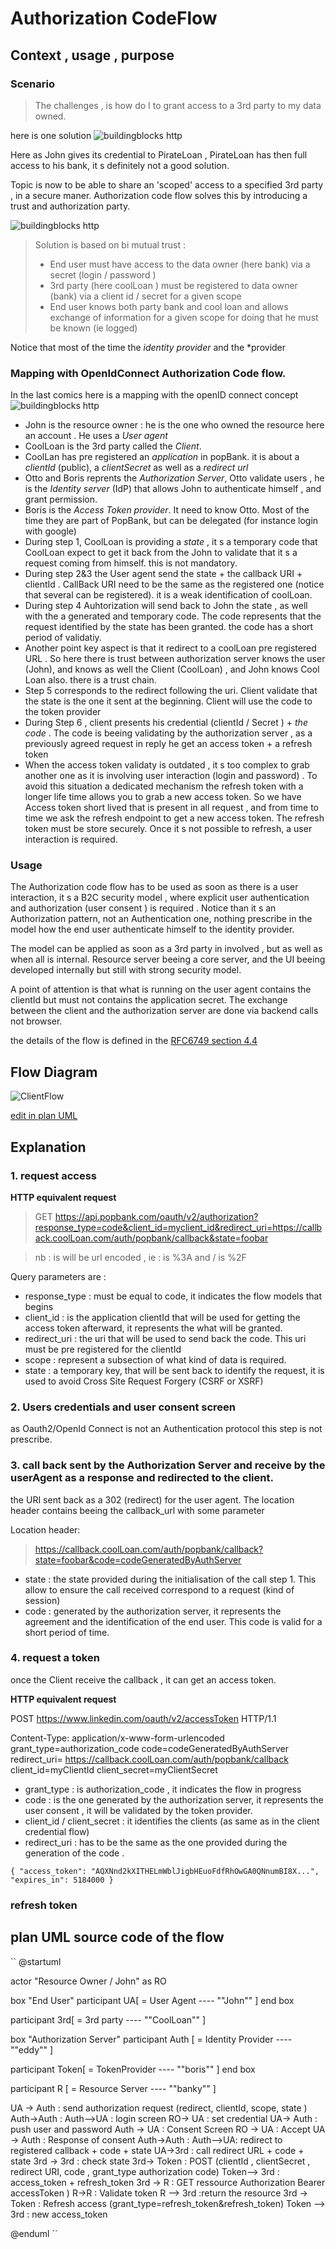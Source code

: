 
# Authorization CodeFlow

## Context , usage , purpose 


### Scenario 


> The challenges , is how do I to grant access to a 3rd party to my data owned.

here is one solution 
![buildingblocks http](comicsAuthCodeFlowPirate.png)


Here as John gives its credential to PirateLoan , PirateLoan has then full access to his bank, it s definitely not a good solution. 

Topic is now to be able to share an 'scoped' access to a specified 3rd party , in a secure maner. 
Authorization code flow solves this by introducing a trust and authorization party. 

![buildingblocks http](comicsAuthCodeFlowExplained.png)


> Solution is based on bi mutual trust : 
> * End user must have access to the data owner (here bank)  via a secret (login / password ) 
> * 3rd party (here coolLoan ) must be registered to data owner (bank) via a client id / secret for a given scope  
> * End user knows both party bank and cool loan and allows exchange of information for a given scope for doing that he must be known (ie logged)

Notice that most of the time the *identity provider* and the *provider 

### Mapping with OpenIdConnect Authorization Code flow.  


In the last comics here is a mapping with the openID connect concept
![buildingblocks http](comicsAuthCodeFlowActors.png)

* John is the resource owner : he is the one who owned the resource here an account . He uses a *User agent*
* CoolLoan is the 3rd party called the *Client*.
* CoolLan has pre registered an *application* in popBank. it is about a *clientId* (public), a *clientSecret* as well as a *redirect url* 
* Otto and Boris reprents the  *Authorization Server*, Otto validate users , he is the  *Identity server* (IdP) that allows John to authenticate himself , and grant permission. 
* Boris is the *Access Token provider*. It need to know Otto. Most of the time they are part of PopBank, but can be delegated (for instance login with google)
* During step 1, CoolLoan is providing a *state* , it s a temporary code that CoolLoan expect to get it back from the John to validate that it s a request coming from himself. this is not mandatory.
* During step 2&3 the User agent send the state + the callback URI + clientId . CallBack URI need to be the same as the registered one (notice that several can be registered). it is a weak identification of coolLoan.
* During step 4 Auhtorization will send back to John the state , as well with the a generated and temporary code. The code represents that the request identified by the state has been granted. the code has a short period of validatiy. 
* Another point key aspect is that it redirect to a coolLoan pre registered URL . So here there is trust between authorization server knows the user (John), and knows as well the Client (CoolLoan) , and John knows Cool Loan also. there is a trust chain. 
* Step 5 corresponds to the redirect following the uri. Client validate that the state is the one it sent at the beginning. Client will use the code to the token provider   
* During Step 6 , client presents his credential (clientId / Secret ) + *the code* . The code is beeing validating by the authorization server , as a previously agreed request in reply he get an access token + a refresh token
* When the access token validaty is outdated , it s too complex to grab another one as it is involving user interaction (login and password) . To avoid this situation a dedicated mechanism the refresh token with a longer life time allows you to grab a new access token. So we have Access token short lived that is present in all request , and from time to time we ask the refresh endpoint to get a new access token. The refresh token must be store securely. Once it s not possible to refresh, a user interaction is required. 

### Usage 

The Authorization code flow has to be used as soon as there is a user interaction, it s a B2C security model , where explicit user authentication and authorization (user consent ) is required . Notice than it s an Authorization pattern, not an Authentication one, nothing prescribe in the model how the end user authenticate himself to the identity provider.

The model can be applied as soon as a 3rd party in involved , but as well as when all is internal. Resource server beeing a core server, and the UI beeing developed internally but still with strong security model. 

A point of attention is that what is running on the user agent contains the clientId but must not contains the application secret. The exchange between the client and the authorization server are done via backend calls not browser. 

the details of the flow is defined in the [RFC6749 section 4.4](https://datatracker.ietf.org/doc/html/rfc6749#section-4.1)


## Flow Diagram 

![ClientFlow](https://www.plantuml.com/plantuml/png/TPJHQzim4CRVzLTy-66qD6OFUmiqr2jbT1HId6OlOnHLkiQcdkH9ShlihzzPif8vetg9fBlxtVUTHQvya2uCFpiXf0hMeQZ9sy4fmlhDaCD7VBMDAI0zwhKGJ_OtYXkZiVNa2j5pSQlQNfe0RAll0hmkOn3LZao85oMlk2cA22l43q7CO9YO8JuvdH6ynHZQdnAkhUtkh4oKfASQGcDT-qU6rXfioBsUQXipaD6tceMrOOzxPrzRJUwq1MczZ_WPuy6-aCcCU7Yl_ed5-BdB6Qb6nkHX9z7_WwHvIKfuRIkKg-Ha2J-IvSotery3-O0pHxfrfC82gclPwgrUm2lR4_y46GZdOgIKgucLJkMA6opHsLrhEDqH6L6lkMEyzXJ0Tt5oicCjHodzu1iCdXoa6R-Pzs_MwKH5hh-sndCjDXbyY5HAKH_cxcho_LW0-mmrLRwdUOdi5y7oVjVwG7m59RlkIQeNu88Xcd2Hx4Vnu_DQnfHZ-RQ-Eqtbj57MbDqGqmu1le-lW2Ftwyq3plAqaGU_8NORiFYtnUqYTLXWvwG9Zs7Vq_n3nlYvYEpoq5mgHTu_XjZnWedFZdoJpbbcpNbVRXx0aUbPLJFmPvAEt8HAsiyXwd8r5dwJNQlP6XAoHkwD9PiOd45eYD69d5lc2TH9pyJ6sT7SvKpgXzbfSecZJKDlCwk2rnKPpVzGVm40)

[edit in plan UML](https://www.plantuml.com/plantuml/uml/TPJHQzim4CRVzLTy-66qD6OFUmiqr2jbT1HId6OlOnHLkiQcdkH9ShlihzzPif8vetg9fBlxtVUTHQvya2uCFpiXf0hMeQZ9sy4fmlhDaCD7VBMDAI0zwhKGJ_OtYXkZiVNa2j5pSQlQNfe0RAll0hmkOn3LZao85oMlk2cA22l43q7CO9YO8JuvdH6ynHZQdnAkhUtkh4oKfASQGcDT-qU6rXfioBsUQXipaD6tceMrOOzxPrzRJUwq1MczZ_WPuy6-aCcCU7Yl_ed5-BdB6Qb6nkHX9z7_WwHvIKfuRIkKg-Ha2J-IvSotery3-O0pHxfrfC82gclPwgrUm2lR4_y46GZdOgIKgucLJkMA6opHsLrhEDqH6L6lkMEyzXJ0Tt5oicCjHodzu1iCdXoa6R-Pzs_MwKH5hh-sndCjDXbyY5HAKH_cxcho_LW0-mmrLRwdUOdi5y7oVjVwG7m59RlkIQeNu88Xcd2Hx4Vnu_DQnfHZ-RQ-Eqtbj57MbDqGqmu1le-lW2Ftwyq3plAqaGU_8NORiFYtnUqYTLXWvwG9Zs7Vq_n3nlYvYEpoq5mgHTu_XjZnWedFZdoJpbbcpNbVRXx0aUbPLJFmPvAEt8HAsiyXwd8r5dwJNQlP6XAoHkwD9PiOd45eYD69d5lc2TH9pyJ6sT7SvKpgXzbfSecZJKDlCwk2rnKPpVzGVm40)

## Explanation 

### 1. request access 

**HTTP equivalent request**

> GET https://api.popbank.com/oauth/v2/authorization?response_type=code&client_id=myclient_id&redirect_uri=https://callback.coolLoan.com/auth/popbank/callback&state=foobar

> nb : is will be url encoded , ie : is %3A and / is %2F

Query parameters are : 
* response_type : must be equal to code, it indicates the flow models that begins
* client_id : is the application clientId that will be used for getting the access token afterward, it represents the what will be granted. 
* redirect_uri : the uri that will be used to send back the code. This uri must be pre registered for the clientId 
* scope : represent a subsection of what kind of data is required. 
* state : a temporary key, that will be sent back to identify the request, it is used to avoid Cross Site Request Forgery (CSRF or XSRF) 


### 2.   Users credentials and user consent screen 

as Oauth2/OpenId Connect is not an Authentication protocol this step is not prescribe. 

### 3. call back sent by the Authorization Server and receive by the userAgent as a response and redirected to the client. 

the URI sent back as a 302 (redirect) for the user agent. The location header contains beeing the callback_url with some parameter 

Location header:  
> https://callback.coolLoan.com/auth/popbank/callback?state=foobar&code=codeGeneratedByAuthServer

* state : the state provided during the initialisation of the call step 1. This allow to ensure the call received correspond to a request (kind of session) 
* code : generated by the authorization server, it represents the agreement and the identification of the end user. This code is valid for a short period of time. 

### 4. request a token 

once the Client receive the callback , it can get an access token.

**HTTP equivalent request**

POST https://www.linkedin.com/oauth/v2/accessToken HTTP/1.1

Content-Type: application/x-www-form-urlencoded
grant_type=authorization_code
code=codeGeneratedByAuthServer
redirect_uri= https://callback.coolLoan.com/auth/popbank/callback
client_id=myClientId
client_secret=myClientSecret


* grant_type : is authorization_code , it indicates the flow in progress
* code : is the one generated by the authorization server, it represents the user consent , it will be validated by the token provider.
* client_id / client_secret : it identifies the clients (as same as in the client credential flow) 
* redirect_uri : has to be the same as the one provided during the generation of the code .

``
{
  "access_token": "AQXNnd2kXITHELmWblJigbHEuoFdfRhOwGA0QNnumBI8X...",
  "expires_in": 5184000
}
``

### refresh token 


## plan UML source code of the flow


``
@startuml

actor "Resource Owner / John" as RO

box "End User"
participant  UA[
    = User Agent
    ----
    ""John""
]
end box

participant 3rd[
    = 3rd party
    ----
    ""CoolLoan""
]

box "Authorization Server"
participant Auth [
    = Identity Provider
    ----
    ""eddy""
]

participant Token[
    = TokenProvider
    ----
    ""boris""
]
end box


participant R [
    = Resource Server
    ----
    ""banky""
]



UA -> Auth : send authorization request (redirect, clientId, scope, state )
Auth->Auth : 
Auth-->UA : login screen
RO-> UA : set credential
UA-> Auth : push user and password 
Auth -> UA : Consent Screen
RO -> UA : Accept
UA -> Auth : Response of consent 
Auth->Auth : 
Auth-->UA: redirect to registered callback  + code + state
UA->3rd : call redirect URL + code + state
3rd -> 3rd : check state
3rd-> Token : POST (clientId , clientSecret , redirect URI, code , grant_type authorization code)
Token--> 3rd : access_token + refresh_token
3rd -> R : GET ressource Authorization Bearer accessToken ) 
R->R : Validate token
R --> 3rd  :return the resource
3rd -> Token : Refresh access (grant_type=refresh_token&refresh_token)
Token --> 3rd : new access_token

@enduml
``

